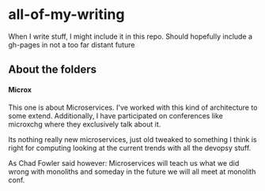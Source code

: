 # all-of-my-writing
When I write stuff, I might include it in this repo. Should hopefully include a gh-pages in not a too far distant future

## About the folders

#### Microx
This one is about Microservices. I've worked with this kind of architecture to some extend. Additionally, I have participated on conferences like microxchg where they exclusively talk about it.

Its nothing really new microservices, just old tweaked to something I think is right for computing looking at the current trends with all the devopsy stuff.

As Chad Fowler said however: Microservices will teach us what we did wrong with monoliths and someday in the future we will all meet at monolith conf.
